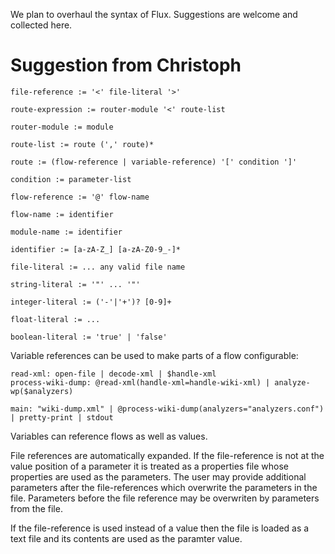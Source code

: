 We plan to overhaul the syntax of Flux. Suggestions are welcome and collected here.

# Suggestion from Christoph

```
file-reference := '<' file-literal '>'

route-expression := router-module '<' route-list

router-module := module

route-list := route (',' route)*

route := (flow-reference | variable-reference) '[' condition ']'

condition := parameter-list

flow-reference := '@' flow-name

flow-name := identifier

module-name := identifier

identifier := [a-zA-Z_] [a-zA-Z0-9_-]*

file-literal := ... any valid file name

string-literal := '"' ... '"'

integer-literal := ('-'|'+')? [0-9]+

float-literal := ...

boolean-literal := 'true' | 'false'
```

Variable references can be used to make parts of a flow configurable:

```
read-xml: open-file | decode-xml | $handle-xml
process-wiki-dump: @read-xml(handle-xml=handle-wiki-xml) | analyze-wp($analyzers)

main: "wiki-dump.xml" | @process-wiki-dump(analyzers="analyzers.conf") | pretty-print | stdout
```

Variables can reference flows as  well as values.

File references are automatically expanded. If the file-reference is not at the value position of a parameter it is treated as a properties file whose properties are used as the parameters. The user may provide additional parameters after the file-references which overwrite the parameters in the file. Parameters before the file reference may be overwriten by parameters from the file.

If the file-reference is used instead of a value then the file is loaded as a text file and its contents are used as the paramter value.